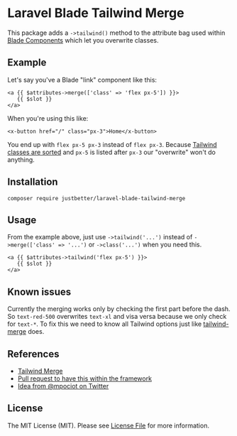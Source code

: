 # Laravel Blade Tailwind Merge

This package adds a `->tailwind()` method to the attribute bag used within [Blade Components](https://laravel.com/docs/master/blade#component-attributes) which let you overwrite classes.

## Example

Let's say you've a Blade "link" component like this:
```
<a {{ $attributes->merge(['class' => 'flex px-5']) }}>
   {{ $slot }}
</a>
```
When you're using this like:
```
<x-button href="/" class="px-3">Home</x-button>
```
You end up with `flex px-5 px-3` instead of `flex px-3`. Because [Tailwind classes are sorted](https://github.com/tailwindlabs/tailwindcss/pull/10382) and `px-5` is listed after `px-3` our "overwrite" won't do anything.

## Installation

```
composer require justbetter/laravel-blade-tailwind-merge
```

## Usage

From the example above, just use `->tailwind('...')` instead of `->merge(['class' => '...')` or `->class('...')` when you need this.
```
<a {{ $attributes->tailwind('flex px-5') }}>
   {{ $slot }}
</a>
```

## Known issues

Currently the merging works only by checking the first part before the dash. So `text-red-500` overwrites `text-xl` and visa versa because we only check for `text-*`. To fix this we need to know all Tailwind options just like [tailwind-merge](https://github.com/dcastil/tailwind-merge) does.

## References

- [Tailwind Merge](https://github.com/dcastil/tailwind-merge)
- [Pull request to have this within the framework](https://github.com/laravel/framework/pull/45475)
- [Idea from @mpociot on Twitter](https://twitter.com/marcelpociot/status/1310935864848117760)

## License

The MIT License (MIT). Please see [License File](LICENSE) for more information.
